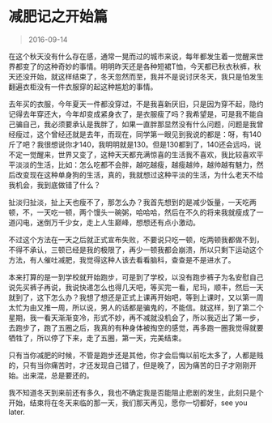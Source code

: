 # 减肥记之开始篇

> 2016-09-14

在这个秋天没有什么存在感，通常一晃而过的城市来说，每年都发生着一觉醒来世界都变了的这种奇妙的事情。明明昨天还是各种短裙T恤，今天都已秋衣秋裤，秋天还没开始，就这样结束了，冬天忽然而至，我并不是说讨厌冬天，我只是怕发生翻遍衣柜没有一件衣服穿的起这种尴尬的事情。

去年买的衣服，今年夏天一件都没穿过，不是我喜新厌旧，只是因为穿不起，隐约记得去年穿还大，今年却变成紧身衣了，是衣服瘦了吗？我希望是，可是我不能自己骗自己，我必须要承认是我胖了，如果一直胖那显然没有什么问题，问题是我曾经瘦过，这个曾经还就是去年，而现在，同学第一眼见到我说的都是：呀，有140斤了吧？我很想说你才140，我明明就是130。但是130都到了，140还会远吗，说不定一觉醒来，世界又变了，这种天天都充满惊喜的生活我不喜欢，我比较喜欢平平淡淡的生活，比如：怎么吃都不会胖，越吃越瘦，越瘦越帅，越帅越有魅力，然后改变现在这种单身狗的生活，真的，我就想过这种平淡的生活，为什么老天不给我机会，我到底做错了什么？

扯淡归扯淡，扯上天也瘦不了，那怎么办？我首先想到的是减少饭量，一天吃两顿，不，一天吃一顿，两个馒头一碗粥，哈哈哈，然后在不久的将来我就瘦成了一道闪电，迷倒万千少女，走上人生巅峰，想想还有点小激动。

不过这个方法在一天之后就正式宣布失败，不要说只吃一顿，吃两顿我都做不到，不得不承认，三顿已经是我的极限了，再少一顿我都会崩溃，所以只剩下运动这个方法，有人催吐减肥，我觉得这种人该去看看脑科，查查是不是进水了。

本来打算的是一到学校就开始跑步，可是到了学校，以没有跑步裤子为名安慰自己说先买裤子再说，我说快递怎么也得几天吧，等买完一看，尼玛，顺丰，然后一天就到了，这下怎么办？我想了想还是正式上课再开始吧，等到上课时，又以第一周太忙为由又推一周，所以说，男人的话都是骗鬼的，不能信。就这样，到了第二个星期，我一看天渐渐变冷，形式不妙，再不减就没机会了，所以我迈出了第一步，去跑步了，跑了五圈之后，我真的有种身体被掏空的感觉，再多跑一圈我觉得就要牺牲了，所以停了下来，走了五圈，第一天，完美结束。

只有当你减肥的时候，不管是跑步还是其他，你才会后悔以前吃太多了，人都是贱的，只有当你痛苦时，才还发现自己错了，但是晚了，因为痛苦的日子才刚刚开始。出来混，总是要还的。

我不知道冬天到来前还有多久，我也不确定我是否能阻止悲剧的发生，此刻只是个开始，结束将在冬天来临的那一天，我们那天再见，愿你一切都好，see you later.